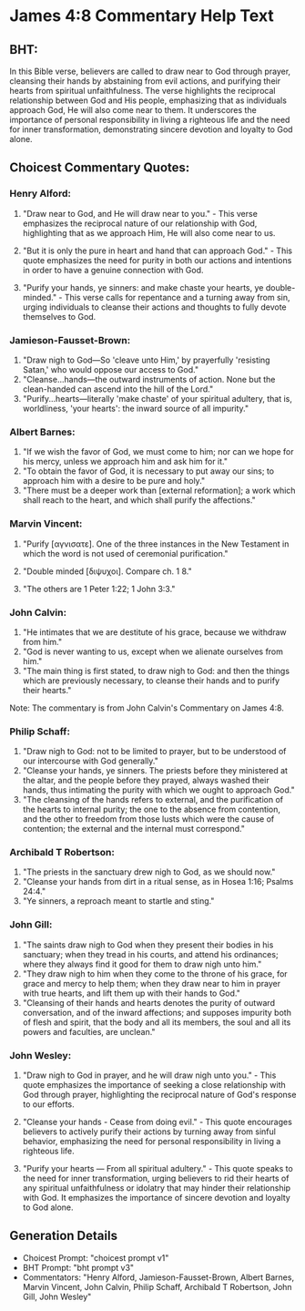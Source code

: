 # James 4:8 Commentary Help Text

## BHT:
In this Bible verse, believers are called to draw near to God through prayer, cleansing their hands by abstaining from evil actions, and purifying their hearts from spiritual unfaithfulness. The verse highlights the reciprocal relationship between God and His people, emphasizing that as individuals approach God, He will also come near to them. It underscores the importance of personal responsibility in living a righteous life and the need for inner transformation, demonstrating sincere devotion and loyalty to God alone.

## Choicest Commentary Quotes:
### Henry Alford:
1. "Draw near to God, and He will draw near to you." - This verse emphasizes the reciprocal nature of our relationship with God, highlighting that as we approach Him, He will also come near to us.

2. "But it is only the pure in heart and hand that can approach God." - This quote emphasizes the need for purity in both our actions and intentions in order to have a genuine connection with God.

3. "Purify your hands, ye sinners: and make chaste your hearts, ye double-minded." - This verse calls for repentance and a turning away from sin, urging individuals to cleanse their actions and thoughts to fully devote themselves to God.

### Jamieson-Fausset-Brown:
1. "Draw nigh to God—So 'cleave unto Him,' by prayerfully 'resisting Satan,' who would oppose our access to God." 
2. "Cleanse...hands—the outward instruments of action. None but the clean-handed can ascend into the hill of the Lord." 
3. "Purify...hearts—literally 'make chaste' of your spiritual adultery, that is, worldliness, 'your hearts': the inward source of all impurity."

### Albert Barnes:
1. "If we wish the favor of God, we must come to him; nor can we hope for his mercy, unless we approach him and ask him for it."
2. "To obtain the favor of God, it is necessary to put away our sins; to approach him with a desire to be pure and holy."
3. "There must be a deeper work than [external reformation]; a work which shall reach to the heart, and which shall purify the affections."

### Marvin Vincent:
1. "Purify [αγνισατε]. One of the three instances in the New Testament in which the word is not used of ceremonial purification." 

2. "Double minded [διψυχοι]. Compare ch. 1 8." 

3. "The others are 1 Peter 1:22; 1 John 3:3."

### John Calvin:
1. "He intimates that we are destitute of his grace, because we withdraw from him."
2. "God is never wanting to us, except when we alienate ourselves from him."
3. "The main thing is first stated, to draw nigh to God: and then the things which are previously necessary, to cleanse their hands and to purify their hearts."

Note: The commentary is from John Calvin's Commentary on James 4:8.

### Philip Schaff:
1. "Draw nigh to God: not to be limited to prayer, but to be understood of our intercourse with God generally."
2. "Cleanse your hands, ye sinners. The priests before they ministered at the altar, and the people before they prayed, always washed their hands, thus intimating the purity with which we ought to approach God."
3. "The cleansing of the hands refers to external, and the purification of the hearts to internal purity; the one to the absence from contention, and the other to freedom from those lusts which were the cause of contention; the external and the internal must correspond."

### Archibald T Robertson:
1. "The priests in the sanctuary drew nigh to God, as we should now." 
2. "Cleanse your hands from dirt in a ritual sense, as in Hosea 1:16; Psalms 24:4."
3. "Ye sinners, a reproach meant to startle and sting."

### John Gill:
1. "The saints draw nigh to God when they present their bodies in his sanctuary; when they tread in his courts, and attend his ordinances; where they always find it good for them to draw nigh unto him." 
2. "They draw nigh to him when they come to the throne of his grace, for grace and mercy to help them; when they draw near to him in prayer with true hearts, and lift them up with their hands to God."
3. "Cleansing of their hands and hearts denotes the purity of outward conversation, and of the inward affections; and supposes impurity both of flesh and spirit, that the body and all its members, the soul and all its powers and faculties, are unclean."

### John Wesley:
1. "Draw nigh to God in prayer, and he will draw nigh unto you." - This quote emphasizes the importance of seeking a close relationship with God through prayer, highlighting the reciprocal nature of God's response to our efforts.

2. "Cleanse your hands - Cease from doing evil." - This quote encourages believers to actively purify their actions by turning away from sinful behavior, emphasizing the need for personal responsibility in living a righteous life.

3. "Purify your hearts — From all spiritual adultery." - This quote speaks to the need for inner transformation, urging believers to rid their hearts of any spiritual unfaithfulness or idolatry that may hinder their relationship with God. It emphasizes the importance of sincere devotion and loyalty to God alone.


## Generation Details
- Choicest Prompt: "choicest prompt v1"
- BHT Prompt: "bht prompt v3"
- Commentators: "Henry Alford, Jamieson-Fausset-Brown, Albert Barnes, Marvin Vincent, John Calvin, Philip Schaff, Archibald T Robertson, John Gill, John Wesley"
